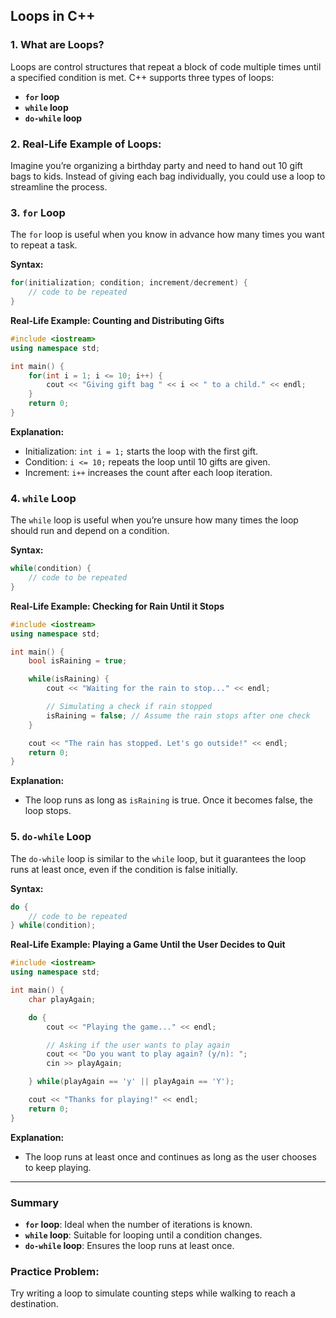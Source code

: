 ## Loops in C++

### 1. **What are Loops?**

Loops are control structures that repeat a block of code multiple times until a specified condition is met. C++ supports three types of loops:

- **`for` loop**
- **`while` loop**
- **`do-while` loop**

### 2. **Real-Life Example of Loops:**

Imagine you’re organizing a birthday party and need to hand out 10 gift bags to kids. Instead of giving each bag individually, you could use a loop to streamline the process.

### 3. **`for` Loop**

The `for` loop is useful when you know in advance how many times you want to repeat a task.

**Syntax:**

```cpp
for(initialization; condition; increment/decrement) {
    // code to be repeated
}
```

**Real-Life Example: Counting and Distributing Gifts**

```cpp
#include <iostream>
using namespace std;

int main() {
    for(int i = 1; i <= 10; i++) {
        cout << "Giving gift bag " << i << " to a child." << endl;
    }
    return 0;
}
```

**Explanation:**

- Initialization: `int i = 1;` starts the loop with the first gift.
- Condition: `i <= 10;` repeats the loop until 10 gifts are given.
- Increment: `i++` increases the count after each loop iteration.

### 4. **`while` Loop**

The `while` loop is useful when you’re unsure how many times the loop should run and depend on a condition.

**Syntax:**

```cpp
while(condition) {
    // code to be repeated
}
```

**Real-Life Example: Checking for Rain Until it Stops**

```cpp
#include <iostream>
using namespace std;

int main() {
    bool isRaining = true;

    while(isRaining) {
        cout << "Waiting for the rain to stop..." << endl;

        // Simulating a check if rain stopped
        isRaining = false; // Assume the rain stops after one check
    }

    cout << "The rain has stopped. Let's go outside!" << endl;
    return 0;
}
```

**Explanation:**

- The loop runs as long as `isRaining` is true. Once it becomes false, the loop stops.

### 5. **`do-while` Loop**

The `do-while` loop is similar to the `while` loop, but it guarantees the loop runs at least once, even if the condition is false initially.

**Syntax:**

```cpp
do {
    // code to be repeated
} while(condition);
```

**Real-Life Example: Playing a Game Until the User Decides to Quit**

```cpp
#include <iostream>
using namespace std;

int main() {
    char playAgain;

    do {
        cout << "Playing the game..." << endl;

        // Asking if the user wants to play again
        cout << "Do you want to play again? (y/n): ";
        cin >> playAgain;

    } while(playAgain == 'y' || playAgain == 'Y');

    cout << "Thanks for playing!" << endl;
    return 0;
}
```

**Explanation:**

- The loop runs at least once and continues as long as the user chooses to keep playing.
---

### Summary

- **`for` loop**: Ideal when the number of iterations is known.
- **`while` loop**: Suitable for looping until a condition changes.
- **`do-while` loop**: Ensures the loop runs at least once.

### Practice Problem:

Try writing a loop to simulate counting steps while walking to reach a destination.
